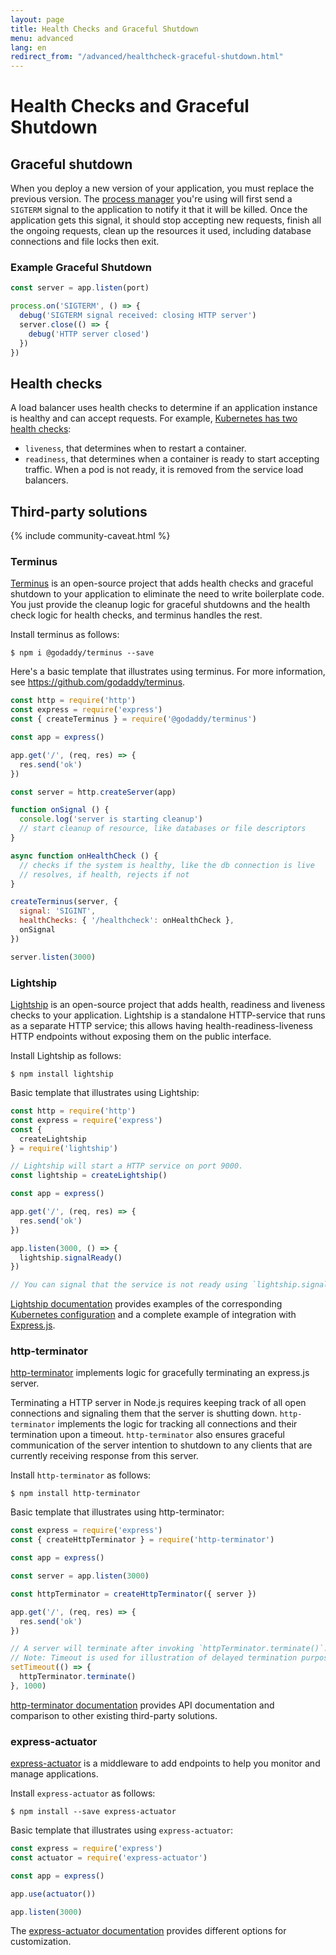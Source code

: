 ```yaml
---
layout: page
title: Health Checks and Graceful Shutdown
menu: advanced
lang: en
redirect_from: "/advanced/healthcheck-graceful-shutdown.html"
---
```


# Health Checks and Graceful Shutdown

## Graceful shutdown

When you deploy a new version of your application, you must replace the previous version. The [process manager](pm.html) you're using will first send a `SIGTERM` signal to the application to notify it that it will be killed. Once the application gets this signal, it should stop accepting new requests, finish all the ongoing requests, clean up the resources it used, including database connections and file locks then exit.

### Example Graceful Shutdown
```js
const server = app.listen(port)

process.on('SIGTERM', () => {
  debug('SIGTERM signal received: closing HTTP server')
  server.close(() => {
    debug('HTTP server closed')
  })
})
```

## Health checks

A load balancer uses health checks to determine if an application instance is healthy and can accept requests. For example, [Kubernetes has two health checks](https://kubernetes.io/docs/tasks/configure-pod-container/configure-liveness-readiness-probes/):

* `liveness`, that determines when to restart a container.
* `readiness`, that determines when a container is ready to start accepting traffic. When a pod is not ready, it is removed from the service load balancers.

## Third-party solutions

{% include community-caveat.html %}

### Terminus

[Terminus](https://github.com/godaddy/terminus) is an open-source project that adds health checks and graceful shutdown to your application to eliminate the need to write boilerplate code. You just provide the cleanup logic for graceful shutdowns and the health check logic for health checks, and terminus handles the rest.

Install terminus as follows:

```console
$ npm i @godaddy/terminus --save
```

Here's a basic template that illustrates using terminus. For more information, see <https://github.com/godaddy/terminus>.

```js
const http = require('http')
const express = require('express')
const { createTerminus } = require('@godaddy/terminus')

const app = express()

app.get('/', (req, res) => {
  res.send('ok')
})

const server = http.createServer(app)

function onSignal () {
  console.log('server is starting cleanup')
  // start cleanup of resource, like databases or file descriptors
}

async function onHealthCheck () {
  // checks if the system is healthy, like the db connection is live
  // resolves, if health, rejects if not
}

createTerminus(server, {
  signal: 'SIGINT',
  healthChecks: { '/healthcheck': onHealthCheck },
  onSignal
})

server.listen(3000)
```

### Lightship

[Lightship](https://github.com/gajus/lightship) is an open-source project that adds health, readiness and liveness checks to your application. Lightship is a standalone HTTP-service that runs as a separate HTTP service; this allows having health-readiness-liveness HTTP endpoints without exposing them on the public interface.

Install Lightship as follows:

```console
$ npm install lightship
```

Basic template that illustrates using Lightship:

```js
const http = require('http')
const express = require('express')
const {
  createLightship
} = require('lightship')

// Lightship will start a HTTP service on port 9000.
const lightship = createLightship()

const app = express()

app.get('/', (req, res) => {
  res.send('ok')
})

app.listen(3000, () => {
  lightship.signalReady()
})

// You can signal that the service is not ready using `lightship.signalNotReady()`.
```

[Lightship documentation](https://github.com/gajus/lightship) provides examples of the corresponding [Kubernetes configuration](https://github.com/gajus/lightship#lightship-usage-kubernetes-container-probe-configuration) and a complete example of integration with [Express.js](https://github.com/gajus/lightship#using-with-expressjs).

### http-terminator

[http-terminator](https://github.com/gajus/http-terminator) implements logic for gracefully terminating an express.js server.

Terminating a HTTP server in Node.js requires keeping track of all open connections and signaling them that the server is shutting down. `http-terminator` implements the logic for tracking all connections and their termination upon a timeout. `http-terminator` also ensures graceful communication of the server intention to shutdown to any clients that are currently receiving response from this server.

Install `http-terminator` as follows:

```console
$ npm install http-terminator
```

Basic template that illustrates using http-terminator:

```js
const express = require('express')
const { createHttpTerminator } = require('http-terminator')

const app = express()

const server = app.listen(3000)

const httpTerminator = createHttpTerminator({ server })

app.get('/', (req, res) => {
  res.send('ok')
})

// A server will terminate after invoking `httpTerminator.terminate()`.
// Note: Timeout is used for illustration of delayed termination purposes only.
setTimeout(() => {
  httpTerminator.terminate()
}, 1000)
```

[http-terminator documentation](https://github.com/gajus/http-terminator) provides API documentation and comparison to other existing third-party solutions.

### express-actuator

[express-actuator](https://github.com/rcruzper/express-actuator) is a middleware to add endpoints to help you monitor and manage applications.

Install `express-actuator` as follows:

```console
$ npm install --save express-actuator
```

Basic template that illustrates using `express-actuator`:

```js
const express = require('express')
const actuator = require('express-actuator')

const app = express()

app.use(actuator())

app.listen(3000)
```

The [express-actuator documentation](https://github.com/rcruzper/express-actuator) provides different options for customization.
